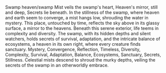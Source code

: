 Swamp heaven/swamp
Mist veils the swamp's heart,
Heaven's mirror, still and deep,
Secrets lie beneath.
In the stillness of the swamp, where heaven and earth seem to converge, a mist hangs low, shrouding the water in mystery. This place, untouched by time, reflects the sky above in its glassy surface, a mirror to the heavens. Beneath this serene exterior, life teems in complexity and diversity. The swamp, with its hidden depths and silent watchers, holds secrets of survival, adaptation, and the intricate balance of ecosystems, a heaven in its own right, where every creature finds sanctuary.
Mystery, Convergence, Reflection, Timeless, Diversity, Complexity, Survival, Adaptation, Balance, Ecosystems, Sanctuary, Secrets, Stillness.
Celestial mists descend to shroud the murky depths, veiling the secrets of the swamp in an otherworldly embrace.
